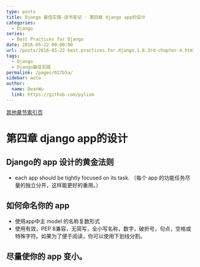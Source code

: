 ```yaml
---
type: posts
title: Django 最佳实践-读书笔记 - 第四章 django app的设计
categories: 
  - Django
series: 
  - Best Practices for Django
date: 2016-05-22 00:00:00
url: /posts/2016-05-22-best.practices.for.django.1.8.3rd-chapter-4.html
tags: 
  - Django
  - Django最佳实践
permalink: /pages/027b5a/
sidebar: auto
author: 
  name: DeanWu
  link: https://github.com/pylixm
---
```


[其他章节索引页](2016-05-22-Best.Practices.for.Django.1.8.3rd-Index.html)

# 第四章 django app的设计

## Django的 app 设计的黄金法则

- each app should be tightly focused on its task.
（每个 app 的功能任务尽量的独立分开，这样能更好的重用。）

## 如何命名你的 app 

- 使用app中主 model 的名称复数形式 
- 使用有效，PEP 8兼容，无简写，全小写名称，数字，破折号，句点，空格或特殊字符。如果为了便于阅读，你可以使用下划线分割。
<!-- more -->

## 尽量使你的 app 变小。

